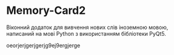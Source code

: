 # Memory-Card2

Віконний додаток для вивчення нових слів іноземною мовою, написаний на мові Python з використанням бібліотеки PyQt5.

oeorjerjgerjgerjg9ej9ergjerge
